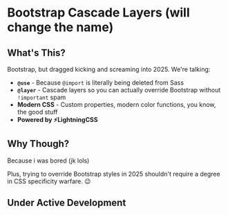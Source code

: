 # Bootstrap Cascade Layers (will change the name)

## What's This?

Bootstrap, but dragged kicking and screaming into 2025. We're talking:

- **`@use`** - Because `@import` is literally being deleted from Sass
- **`@layer`** - Cascade layers so you can actually override Bootstrap without `!important` spam
- **Modern CSS** - Custom properties, modern color functions, you know, the good stuff
- **Powered by ⚡️LightningCSS**

## Why Though?
Because i was bored (jk lols)

Plus, trying to override Bootstrap styles in 2025 shouldn't require a degree in CSS specificity warfare. 😉

## Under Active Development
